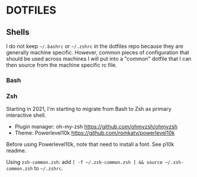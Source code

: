 # DOTFILES




## Shells

I do not keep `~/.bashrc` or `~/.zshrc` in the dotfiles repo because they are generally machine
specific. However, common pieces of configuration that should be used across machines I will put
into a "common" dotfile that I can then source from the machine specific rc file.

### Bash


### Zsh

Starting in 2021, I'm starting to migrate from Bash to Zsh as primary interactive shell.

- Plugin manager: oh-my-zsh https://github.com/ohmyzsh/ohmyzsh 
- Theme: Powerlevel10k https://github.com/romkatv/powerlevel10k

Before using Powerlevel10k, note that need to install a font. See p10k readme.


Using `zsh-common.zsh`: add `[ -f ~/.zsh-common.zsh ] && source ~/.zsh-common.zsh` to `~/.zshrc`.

